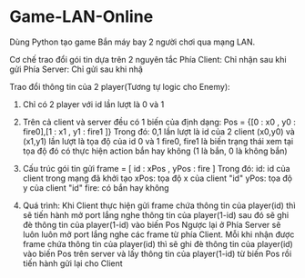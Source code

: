 # Game-LAN-Online
Dùng Python tạo game Bắn máy bay 2 người chơi qua mạng LAN.

Cơ chế trao đổi gói tin dựa trên 2 nguyên tắc
  Phía Client: Chỉ nhận sau khi gửi
  Phía Server: Chỉ gửi sau khi nhậ

Trao đổi thông tin của 2 player(Tương tự logic cho Enemy):
1. Chỉ có 2 player với id lần lượt là 0 và 1

2. Trên cả client và server đều có 1 biến của định dạng: Pos = {[0 : x0 , y0 : fire0],[1 : x1 , y1 : fire1 ]}
Trong đó:
  0,1 lần lượt là id của 2 client
  (x0,y0) và (x1,y1) lần lượt là tọa độ của id 0 và 1
  fire0, fire1 là biến trạng thái xem tại tọa độ đó có thực hiện action bắn hay không (1 là bắn, 0 là không bắn)
  
3. Cấu trúc gói tin gửi frame = [ id : xPos , yPos : fire ]
Trong đó:
  id: id của client trong mạng đã khởi tạo
  xPos: tọa độ x của client "id"
  yPos: tọa độ y của client "id"
  fire: có bắn hay không 

4. Quá trình:
  Khi Client thực hiện gửi frame chứa thông tin của player(id) thì sẽ tiến hành mở port lắng nghe thông tin của player(1-id) sau đó sẽ ghi đè thông tin của player(1-id) vào biến Pos
  Ngược lại ở Phía Server sẽ luôn luôn mở port lắng nghe các frame từ phía Client. Mỗi khi nhận được frame chứa thông tin của player(id) thì sẽ ghi đè thông tin của player(id) vào biến Pos trên server và lấy thông tin của player(1-id) từ biến Pos rồi tiến hành gửi lại cho Client
